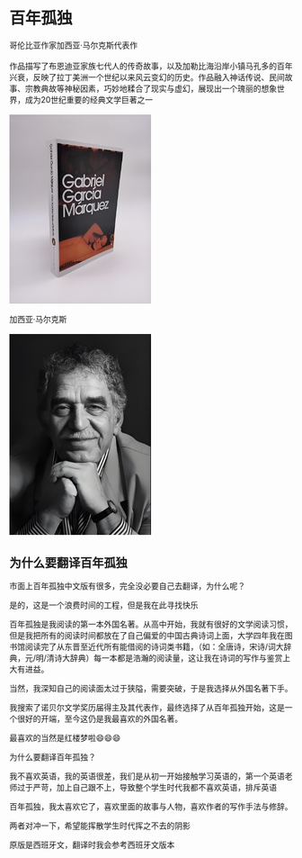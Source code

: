 # 百年孤独
哥伦比亚作家加西亚·马尔克斯代表作<br /><br />
作品描写了布恩迪亚家族七代人的传奇故事，以及加勒比海沿岸小镇马孔多的百年兴衰，反映了拉丁美洲一个世纪以来风云变幻的历史。作品融入神话传说、民间故事、宗教典故等神秘因素，巧妙地糅合了现实与虚幻，展现出一个瑰丽的想象世界，成为20世纪重要的经典文学巨著之一<br /><br />
<img src="./img/ab1d9b77-9b75-4182-b6d1-718928c67edc.jpeg" style="width: 50%; height: auto;">

加西亚·马尔克斯<br /><br />
<img src="./img/f32a6949-734e-4baa-8d5c-b95cbf491ad2.jpeg" style="width: 50%; height: auto;">

## 为什么要翻译百年孤独
市面上百年孤独中文版有很多，完全没必要自己去翻译，为什么呢？

是的，这是一个浪费时间的工程，但是我在此寻找快乐

百年孤独是我阅读的第一本外国名著。从高中开始，我就有很好的文学阅读习惯，但是我把所有的阅读时间都放在了自己偏爱的中国古典诗词上面，大学四年我在图书馆阅读完了从东晋至近代所有能借阅的诗词类书籍，（如：全唐诗，宋诗/词大辞典，元/明/清诗大辞典）每一本都是浩瀚的阅读量，这让我在诗词的写作与鉴赏上大有进益。

当然，我深知自己的阅读面太过于狭隘，需要突破，于是我选择从外国名著下手。

我搜索了诺贝尔文学奖历届得主及其代表作，最终选择了从百年孤独开始，这是一个很好的开端，至今这仍是我最喜欢的外国名著。

最喜欢的当然是红楼梦啦😄😄😄

为什么要翻译百年孤独？

我不喜欢英语，我的英语很差，我们是从初一开始接触学习英语的，第一个英语老师过于严苛，加上自己跟不上，导致整个学生时代我都不喜欢英语，排斥英语

百年孤独，我太喜欢它了，喜欢里面的故事与人物，喜欢作者的写作手法与修辞。

两者对冲一下，希望能挥散学生时代挥之不去的阴影

原版是西班牙文，翻译时我会参考西班牙文版本
